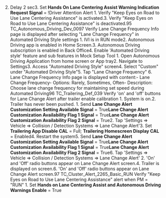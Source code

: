 2. Delay 2 sec3. Set **Hands On Lane Centering Assist Warning Indication Request Signal** = !Driver Attention Alert 1. Verify "Keep Eyes on Road to Use Lane Centering Assistance" is activated.3. Verify "Keep Eyes on Road to Use Lane Centering Assistance" is deactivated.95 TC_Autonomous_Driving_Dev_0097 Verify Lane Change Frequency Info page is displayed after selecting "Lane Change Frequency" in Automated Driving Style settings 1. IVI is in RUN mode2. Autonomous Driving app is enabled in Home Screen.3. Autonomous Driving subscription is enabled in Back Office4. Enable 'Automated Driving style' feature and sub features in Mock Setup Tool 1. Open Autonomous Driving Application from home screen or App tray2. Navigate to Settings3. Access "Automated Driving Style" screen4. Select "Custom" under "Automated Driving Style"5. Tap "Lane Change Frequency" 6. Lane Change Frequency Info page is displayed with content:- Lane Change Frequency- Options: Rarely, Sometimes, Often- Description: Choose lane change frequency for maintaining set speed during Automated Driving96 TC_Trailering_Def_039 Verify 'on' and 'off' buttons for Lane Change Alert after trailer enable calibration 1. System is on.2. Trailer has never been pushed. 1. Send **Lane Change Alert Customization Setting Available Signal** = True**Lane Change Alert Customization Availability Flag 1 Signal** = True**Lane Change Alert Customization Availability Flag 2 Signal** = True2. Tap 'Settings => Vehicle => Collision / Detection Systems => Lane Change Alert'3. Set **Trailering App Disable CAL** = Full; **Trailering Homescreen Display CAL** = Enabled4. Restart the system5. Send **Lane Change Alert Customization Setting Available Signal** = True**Lane Change Alert Customization Availability Flag 1 Signal** = True**Lane Change Alert Customization Availability Flag 2 Signal** = True6. Tap 'Settings => Vehicle => Collision / Detection Systems => Lane Change Alert' 2. 'On' and 'Off' radio buttons appear on Lane Change Alert screen.4. Trailer is displayed on screen.6. 'On' and 'Off' radio buttons appear on Lane Change Alert screen.97 TC_Cluster_Alert_2265_Basic_RUN Verify "Keep Eyes on Road to Use Lane Centering Assistance" alert when PM = "RUN" 1. Set **Hands on Lane Centering Assist and Autonomous Driving Warnings Enable** = True